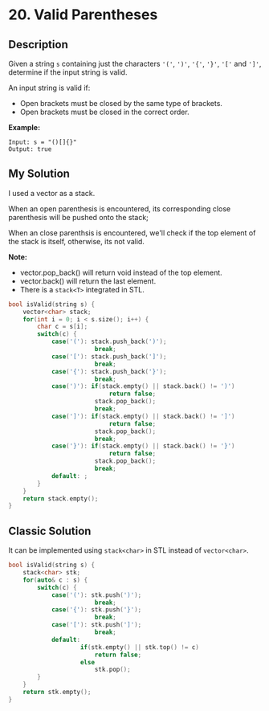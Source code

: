 # 20. Valid Parentheses
## Description
Given a string `s` containing just the characters `'('`, `')'`, `'{'`, `'}'`, `'['` and `']'`, determine if the input string is valid.

An input string is valid if:

- Open brackets must be closed by the same type of brackets.
- Open brackets must be closed in the correct order.

**Example:**
```
Input: s = "()[]{}"
Output: true
```

## My Solution
I used a vector as a stack. 

When an open parenthesis is encountered, its corresponding close parenthesis will be pushed onto the stack; 

When an close parenthsis is encountered, we'll check if the top element of the stack is itself, otherwise, its not valid.

**Note:**

- vector.pop_back() will return void instead of the top element.
- vector.back() will return the last element.
- There is a `stack<T>` integrated in STL.
```c++
bool isValid(string s) {
    vector<char> stack;
    for(int i = 0; i < s.size(); i++) {
        char c = s[i];
        switch(c) {
            case('('): stack.push_back(')');
                        break;
            case('['): stack.push_back(']');
                        break;
            case('{'): stack.push_back('}');
                        break;
            case(')'): if(stack.empty() || stack.back() != ')')
                            return false;
                        stack.pop_back();
                        break;
            case(']'): if(stack.empty() || stack.back() != ']')
                            return false;
                        stack.pop_back();
                        break;
            case('}'): if(stack.empty() || stack.back() != '}')
                            return false;
                        stack.pop_back();    
                        break;
            default: ;
        }
    }
    return stack.empty();
}
```
## Classic Solution
It can be implemented using `stack<char>` in STL instead of `vector<char>`.

```C++
bool isValid(string s) {
    stack<char> stk;
    for(auto& c : s) {
        switch(c) {
            case('('): stk.push(')');
                        break;
            case('{'): stk.push('}');
                        break;
            case('['): stk.push(']');
                        break;
            default:
                    if(stk.empty() || stk.top() != c)
                        return false;
                    else
                        stk.pop();
        }
    }
    return stk.empty();
}
```